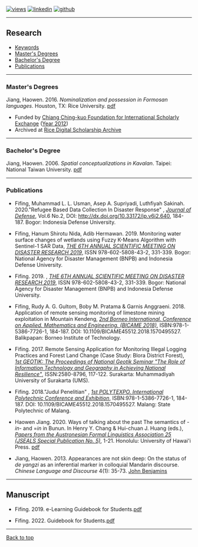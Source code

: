   [![views](https://hits.seeyoufarm.com/api/count/incr/badge.svg?url=https%3A%2F%2Fgithub.com%2Fhoward-haowen%2Fhoward-haowen.github.io&count_bg=%2367E805&title_bg=%23555555&icon=grav.svg&icon_color=%2367E805&title=Visitors&edge_flat=false)](https://hits.seeyoufarm.com) [![linkedin](https://img.shields.io/badge/View-My_LinkedIn-0A66C2?style=flat&logo=linkedin&logoColor=white)](https://www.linkedin.com/in/fifing/) [![github](https://img.shields.io/badge/View_My_GitHub-181717?style=flat-square&logo=github&logoColor=white)](https://github.com/fifing3/) 

---
## Research

- [Keywords](#keywords)
- [Master's Degrees](#phd-dissertation)
- [Bachelor's Degree](#ma-thesis)
- [Publications](#publications)

---
### Master's Degrees
Jiang, Haowen. 2016. *Nominalization and possession in Formosan languages*. Houston, TX: Rice University. [pdf](https://howard-haowen.github.io/pdf/Jiang2016_Nominalization-and-possession-in-Formosan-languages.pdf) 

- Funded by [Chiang Ching-kuo Foundation for International Scholarly Exchange](http://www.cckf.org/en?set_language=en) ([Year 2012](http://www.cckf.org/zh/about/publication/newsletter/201308))
- Archived at [Rice Digital Scholarship Archive](https://scholarship.rice.edu/handle/1911/95553)

---
### Bachelor's Degree
Jiang, Haowen. 2006. *Spatial conceptualizations in Kavalan*. Taipei: National Taiwan University. [pdf](https://howard-haowen.github.io/pdf/Jiang2006_Spatial-conceptualizations-in-Kavalan.pdf)

---
### Publications
- Fifing, Muhammad L. L. Usman, Asep A. Supriyadi, Luthfiyah Sakinah. 2020."Refugee Based Data Collection In Disaster Response" , [*Journal of Defense*](https://jurnal.idu.ac.id/index.php/DefenseJournal/article/view/640/lulupdf), Vol.6 No.2, DOI: http://dx.doi.org/10.33172/jp.v6i2.640, 184-187. Bogor: Indonesia Defense University.

- Fifing, Hanum Shirotu Nida, Adib Hermawan. 2019. Monitoring water surface changes of wetlands using Fuzzy K-Means Algorithm with Sentinel-1 SAR Data, [*THE 6TH ANNUAL SCIENTIFIC MEETING ON DISASTER RESEARCH 2019*](https://fifing3.github.io/pdf/icdm1.pdf), ISSN 978-602-5808-43-2, 331-339. Bogor: National Agency for Disaster Management (BNPB) and Indonesia Defense University.

- Fifing. 2019. , [*THE 6TH ANNUAL SCIENTIFIC MEETING ON DISASTER RESEARCH 2019*](https://fifing3.github.io/pdf/icdm1.pdf), ISSN 978-602-5808-43-2, 331-339. Bogor: National Agency for Disaster Management (BNPB) and Indonesia Defense University.

- Fifing, Rudy A. G. Gultom, Boby M. Pratama & Garnis Anggraeni. 2018. Application of remote sensing monitoring of limestone mining exploitation in Mountain Kendeng, [*2nd Borneo International. Conference on Applied. Mathematics and Engineering. (BICAME 2018)*](https://ieeexplore.ieee.org/document/9084608), ISBN:978-1-5386-7726-1, 184-187. DOI: 10.1109/BICAME45512.2018.1570495527. Balikpapan: Borneo Institute of Technology.

- Fifing. 2017. Remote Sensing Application for Monitoring Illegal Logging Practices and Forest Land Change (Case Study: Blora District Forest), [*1st GEOTIK: The Proceedings of National Geotik Seminar "The Role of Information Technology and Geography in Achieving National Resilience"*](https://publikasiilmiah.ums.ac.id/bitstream/handle/11617/9090/geotik2017_15.pdf?sequence=1&isAllowed=y),  ISSN:2580-8796, 117-122. Surakarta: Muhammadiyah University of Surakarta (UMS).



- Fifing. 2018."Judul Penelitian" , [*1st POLYTEXPO. International Polytechnic Conference and Exhibition*](https://ieeexplore.ieee.org/document/9084608), ISBN:978-1-5386-7726-1, 184-187. DOI: 10.1109/BICAME45512.2018.1570495527. Malang: State Polytechnic of Malang.





- Haowen Jiang. 2020. Ways of talking about the past The semantics of -*in*- and =*in* in Bunun. In Henry Y. Chang & Hui-chuan J. Huang (eds.), [*Papers from the Austronesian Formal Linguistics Association 25 (JSEALS Special Publication No. 5)*](https://uhpress.hawaii.edu/journal-of-the-southeast-asian-linguistics-society-papers-from-the-austronesian-formal-linguistics-association-25/), 1-21. Honolulu: University of Hawai'i Press. [pdf](https://howard-haowen.github.io/pdf/Chen-Jiang2020.pdf)

- Jiang, Haowen. 2013. Appearances are not skin deep: On the status of *de yangzi*  as an inferential marker in colloquial Mandarin discourse. *Chinese Language and Discourse* 4(1): 35-73. [John Benjamins](https://www.jbe-platform.com/content/journals/10.1075/cld.4.1.02jia)


---
## Manuscript
- Fifing. 2019. e-Learning Guidebook for Students.[pdf](https://fifing3.github.io/pdf/e-learning-for-student.pdf)

- Fifing. 2022.  Guidebook for Students.[pdf](https://fifing3.github.io/pdf/e-learning-for-student.pdf)


---
[Back to top](#)
<!-- p style="font-size:11px">Page template forked from <a href="https://github.com/evanca/quick-portfolio">evanca</a></p> -->
<!-- Remove above link if you don't want to attibute -->
